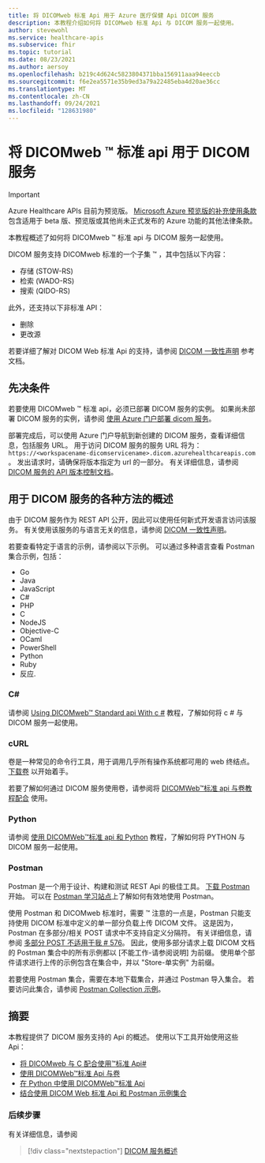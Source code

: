 ```yaml
---
title: 将 DICOMweb 标准 Api 用于 Azure 医疗保健 Api DICOM 服务
description: 本教程介绍如何将 DICOMweb 标准 Api 与 DICOM 服务一起使用。
author: stevewohl
ms.service: healthcare-apis
ms.subservice: fhir
ms.topic: tutorial
ms.date: 08/23/2021
ms.author: aersoy
ms.openlocfilehash: b219c4d624c5823804371bba156911aaa94eeccb
ms.sourcegitcommit: f6e2ea5571e35b9ed3a79a22485eba4d20ae36cc
ms.translationtype: MT
ms.contentlocale: zh-CN
ms.lasthandoff: 09/24/2021
ms.locfileid: "128631980"
---
```

# <a name="using-dicomwebtradestandard-apis-with-dicom-services"></a>将 DICOMweb &trade; 标准 api 用于 DICOM 服务

> [!IMPORTANT]
> Azure Healthcare APIs 目前为预览版。 [Microsoft Azure 预览版的补充使用条款](https://azure.microsoft.com/support/legal/preview-supplemental-terms/)包含适用于 beta 版、预览版或其他尚未正式发布的 Azure 功能的其他法律条款。

本教程概述了如何将 DICOMweb &trade; 标准 api 与 DICOM 服务一起使用。

DICOM 服务支持 DICOMweb 标准的一个子集 &trade; ，其中包括以下内容：

* 存储 (STOW-RS)
* 检索 (WADO-RS)
* 搜索 (QIDO-RS)

此外，还支持以下非标准 API：

* 删除
* 更改源

若要详细了解对 DICOM Web 标准 Api 的支持，请参阅 [DICOM 一致性声明](dicom-services-conformance-statement.md) 参考文档。

## <a name="prerequisites"></a>先决条件

若要使用 DICOMweb &trade; 标准 api，必须已部署 DICOM 服务的实例。 如果尚未部署 DICOM 服务的实例，请参阅 [使用 Azure 门户部署 dicom 服务](deploy-dicom-services-in-azure.md)。

部署完成后，可以使用 Azure 门户导航到新创建的 DICOM 服务，查看详细信息，包括服务 URL。 用于访问 DICOM 服务的服务 URL 将为： ```https://<workspacename-dicomservicename>.dicom.azurehealthcareapis.com``` 。 发出请求时，请确保将版本指定为 url 的一部分。 有关详细信息，请参阅 [DICOM 服务的 API 版本控制文档](api-versioning-dicom-service.md)。

## <a name="overview-of-various-methods-to-use-with-dicom-service"></a>用于 DICOM 服务的各种方法的概述

由于 DICOM 服务作为 REST API 公开，因此可以使用任何新式开发语言访问该服务。 有关使用该服务的与语言无关的信息，请参阅 [DICOM 一致性声明](dicom-services-conformance-statement.md)。

若要查看特定于语言的示例，请参阅以下示例。 可以通过多种语言查看 Postman 集合示例，包括：

* Go 
* Java 
* JavaScript 
* C# 
* PHP 
* C 
* NodeJS
* Objective-C
* OCaml
* PowerShell
* Python
* Ruby 
* 反应.

### <a name="c"></a>C#

请参阅 [Using DICOMweb™ Standard api With c #](dicomweb-standard-apis-c-sharp.md) 教程，了解如何将 c # 与 DICOM 服务一起使用。

### <a name="curl"></a>cURL

卷是一种常见的命令行工具，用于调用几乎所有操作系统都可用的 web 终结点。 [下载卷](https://curl.haxx.se/download.html) 以开始着手。

若要了解如何通过 DICOM 服务使用卷，请参阅将 [DICOMWeb™标准 api 与卷教程配合](dicomweb-standard-apis-curl.md) 使用。

### <a name="python"></a>Python

请参阅 [使用 DICOMWeb™标准 api 和 Python](dicomweb-standard-apis-python.md) 教程，了解如何将 PYTHON 与 DICOM 服务一起使用。

### <a name="postman"></a>Postman

Postman 是一个用于设计、构建和测试 REST Api 的极佳工具。 [下载 Postman](https://www.postman.com/downloads/) 开始。 可以在 [Postman 学习站点](https://learning.postman.com/)上了解如何有效地使用 Postman。

使用 Postman 和 DICOMweb 标准时，需要 &trade; 注意的一点是，Postman 只能支持使用 DICOM 标准中定义的单一部分负载上传 DICOM 文件。 这是因为，Postman 在多部分/相关 POST 请求中不支持自定义分隔符。 有关详细信息，请参阅 [多部分 POST 不适用于我 # 576](https://github.com/postmanlabs/postman-app-support/issues/576)。 因此，使用多部分请求上载 DICOM 文档的 Postman 集合中的所有示例都以 [不能工作-请参阅说明] 为前缀。 使用单个部件请求进行上传的示例包含在集合中，并以 "Store-单实例" 为前缀。

若要使用 Postman 集合，需要在本地下载集合，并通过 Postman 导入集合。 若要访问此集合，请参阅 [Postman Collection 示例](https://github.com/microsoft/dicom-server/blob/main/docs/resources/Conformance-as-Postman.postman_collection.json)。

## <a name="summary"></a>摘要

本教程提供了 DICOM 服务支持的 Api 的概述。 使用以下工具开始使用这些 Api：

- [将 DICOMweb 与 C 配合使用™标准 Api#](dicomweb-standard-apis-c-sharp.md)
- [使用 DICOMWeb™标准 Api 与卷](dicomweb-standard-apis-curl.md)
- [在 Python 中使用 DICOMWeb™标准 Api](dicomweb-standard-apis-python.md)
- [结合使用 DICOM Web 标准 Api 和 Postman 示例集合](https://github.com/microsoft/dicom-server/blob/main/docs/resources/Conformance-as-Postman.postman_collection.json)

### <a name="next-steps"></a>后续步骤

有关详细信息，请参阅

>[!div class="nextstepaction"]
>[DICOM 服务概述](dicom-services-overview.md)
